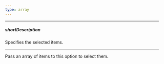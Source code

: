 ```yaml
---
type: array
---
```

---
##### shortDescription
Specifies the selected items.

---
Pass an array of items to this option to select them.